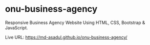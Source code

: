 # onu-business-agency
Responsive Business Agency Website Using HTML, CSS, Bootstrap & JavaScript.
 
Live URL: https://md-asadul.github.io/onu-business-agency/
